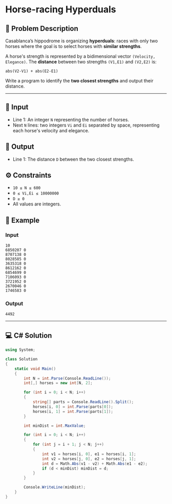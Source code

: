 # Horse-racing Hyperduals

## 📖 Problem Description
Casablanca’s hippodrome is organizing **hyperduals**: races with only two horses where the goal is to select horses with **similar strengths**.

A horse's strength is represented by a bidimensional vector `(Velocity, Elegance)`. The **distance** between two strengths `(V1,E1)` and `(V2,E2)` is:
```
abs(V2-V1) + abs(E2-E1)
```

Write a program to identify the **two closest strengths** and output their distance.

---

## 🔢 Input
- Line 1: An integer `N` representing the number of horses.
- Next `N` lines: two integers `Vi` and `Ei` separated by space, representing each horse's velocity and elegance.

## 🔢 Output
- Line 1: The distance `D` between the two closest strengths.

## ⚙️ Constraints
- `10 ≤ N ≤ 600`
- `0 ≤ Vi,Ei ≤ 10000000`
- `D ≥ 0`
- All values are integers.

## 📝 Example
### Input
```
10
6850207 0
8707138 0
8028585 0
3635318 0
8612162 0
6854699 0
7106093 0
3721952 0
2670046 0
1746583 0
```
### Output
```
4492
```

---

## 💻 C# Solution
```csharp
using System;

class Solution
{
    static void Main()
    {
        int N = int.Parse(Console.ReadLine());
        int[,] horses = new int[N, 2];

        for (int i = 0; i < N; i++)
        {
            string[] parts = Console.ReadLine().Split();
            horses[i, 0] = int.Parse(parts[0]);
            horses[i, 1] = int.Parse(parts[1]);
        }

        int minDist = int.MaxValue;

        for (int i = 0; i < N; i++)
        {
            for (int j = i + 1; j < N; j++)
            {
                int v1 = horses[i, 0], e1 = horses[i, 1];
                int v2 = horses[j, 0], e2 = horses[j, 1];
                int d = Math.Abs(v1 - v2) + Math.Abs(e1 - e2);
                if (d < minDist) minDist = d;
            }
        }

        Console.WriteLine(minDist);
    }
}
```